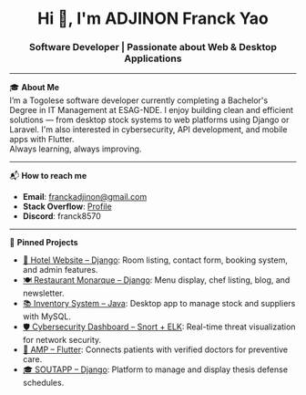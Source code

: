 <h1 align="center">Hi 👋, I'm ADJINON Franck Yao</h1>
<h3 align="center">Software Developer | Passionate about Web & Desktop Applications</h3>


---

🎓 **About Me**  
I’m a Togolese software developer currently completing a Bachelor's Degree in IT Management at ESAG-NDE. I enjoy building clean and efficient solutions — from desktop stock systems to web platforms using Django or Laravel. I'm also interested in cybersecurity, API development, and mobile apps with Flutter.  
Always learning, always improving.

---

📬 **How to reach me**

- **Email**: franckadjinon@gmail.com  
- **Stack Overflow**: [Profile](https://stackoverflow.com/users/22512120)  
- **Discord**: franck8570

---

📌 **Pinned Projects**

- [📸 Hotel Website – Django](https://github.com/Franck-adjinon/Hotel-Website): Room listing, contact form, booking system, and admin features.  
- [🍽️ Restaurant Monarque – Django](https://github.com/Franck-adjinon/Restaurant-Monarque): Menu display, chef listing, blog, and newsletter.  
- [📚 Inventory System – Java](#): Desktop app to manage stock and suppliers with MySQL.  
- [🛡️ Cybersecurity Dashboard – Snort + ELK](#): Real-time threat visualization for network security.  
- [📱 AMP – Flutter](#): Connects patients with verified doctors for preventive care.  
- [🎓 SOUTAPP – Django](#): Platform to manage and display thesis defense schedules.

